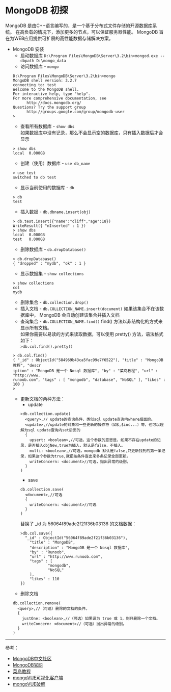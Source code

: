 MongoDB 初探
===
MongoDB 是由C++语言编写的，是一个基于分布式文件存储的开源数据库系统。
在高负载的情况下，添加更多的节点，可以保证服务器性能。
MongoDB 旨在为WEB应用提供可扩展的高性能数据存储解决方案。
* MongoDB 安装
  * 启动数据库 `D:\Program Files\MongoDB\Server\3.2\bin>mongod.exe --dbpath D:\mongo_data`
  * 访问数据库 - `mongo`
  ```
  D:\Program Files\MongoDB\Server\3.2\bin>mongo
  MongoDB shell version: 3.2.7
  connecting to: test
  Welcome to the MongoDB shell.
  For interactive help, type "help".
  For more comprehensive documentation, see
        http://docs.mongodb.org/
  Questions? Try the support group
        http://groups.google.com/group/mongodb-user
  >
  ```
  * 查看所有数据库 - `show dbs`  
  如果数据库中没有记录，那么不会显示空的数据库，只有插入数据后才会显示
  ```
  > show dbs
  local  0.000GB
  ```
  * 创建（使用）数据库 - `use db_name`
  ```
  > use test
  switched to db test
  ```
  * 显示当前使用的数据库 - `db`
  ```
  > db
  test
  ```
  * 插入数据 - `db.dbname.insert(obj)`
  ```
  > db.test.insert({"name":"cliff","age":18})
  WriteResult({ "nInserted" : 1 })
  > show dbs
  local  0.000GB
  test   0.000GB
  ```
  * 删除数据库 - `db.dropDatabase()`
  ```
  > db.dropDatabase()
  { "dropped" : "mydb", "ok" : 1 }
  ```
  * 显示数据集 - `show collections`
  ```
  > show collections
  col
  mydb
  ```
  * 删除集合 - `db.collection.drop()`
  * 插入文档 - `db.COLLECTION_NAME.insert(document)`
  如果该集合不在该数据库中， MongoDB 会自动创建该集合并插入文档
  * 查询集合 - `db.COLLECTION_NAME.find()`  find() 方法以非结构化的方式来显示所有文档。
  <br> 如果你需要以易读的方式来读取数据，可以使用 pretty() 方法，语法格式如下：
  <br> `>db.col.find().pretty() `
  ```
  > db.col.find()
  { "_id" : ObjectId("584969b43ca5fac99e7f6522"), "title" : "MongoDB 教程", "descr
  iption" : "MongoDB 是一个 Nosql 数据库", "by" : "菜鸟教程", "url" : "http://www.
  runoob.com", "tags" : [ "mongodb", "database", "NoSQL" ], "likes" : 100 }
  >
  ```
  * 更新文档的两种方法：
    * update
    ```
    >db.collection.update(
      <query>,// update的查询条件，类似sql update查询内where后面的。
      <update>,//update的对象和一些更新的操作符（如$,$inc...）等，也可以理解为sql update查询内set后面的
      {
        upsert: <boolean>,//可选，这个参数的意思是，如果不存在update的记录，是否插入objNew,true为插入，默认是false，不插入。
        multi: <boolean>,//可选，mongodb 默认是false,只更新找到的第一条记录，如果这个参数为true,就把按条件查出来多条记录全部更新。
        writeConcern: <document>//可选，抛出异常的级别。
      }
    )
    ```
    * save
    ```
    db.collection.save(
      <document>,//可选
      {
        writeConcern: <document>//可选
      }
    )
    ```
    替换了 _id 为 56064f89ade2f21f36b03136 的文档数据：
    ```
    >db.col.save({
      "_id" : ObjectId("56064f89ade2f21f36b03136"),
        "title" : "MongoDB",
        "description" : "MongoDB 是一个 Nosql 数据库",
        "by" : "Runoob",
        "url" : "http://www.runoob.com",
        "tags" : [
                "mongodb",
                "NoSQL"
        ],
        "likes" : 110
    })
    ```
  * 删除文档
  ```
  db.collection.remove(
    <query>,//（可选）删除的文档的条件。
    {
      justOne: <boolean>,//（可选）如果设为 true 或 1，则只删除一个文档。
      writeConcern: <document>//（可选）抛出异常的级别。
    }
  )
  ```





 ----
 参考： 
   * [MongoDB中文社区](http://www.mongoing.com/) 
   * [MongoDB官网](https://www.mongodb.com/)
   * [菜鸟教程](http://www.runoob.com/mongodb/mongodb-tutorial.html)
   * [mongoVUE可视化客户端](http://www.mongovue.com/)
   * [mongoVUE破解](https://www.waitalone.cn/mongovue-v1-6-9-crack.html)

